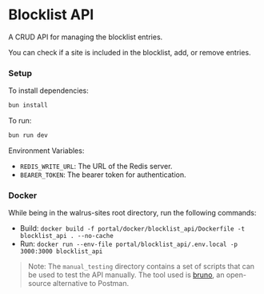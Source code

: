 # Blocklist API

A CRUD API for managing the blocklist entries.

You can check if a site is included in the blocklist, add, or remove entries.

### Setup

To install dependencies:
```sh
bun install
```

To run:
```sh
bun run dev
```

Environment Variables:
- `REDIS_WRITE_URL`: The URL of the Redis server.
- `BEARER_TOKEN`: The bearer token for authentication.

### Docker
While being in the walrus-sites root directory, run the following commands:
- Build: `docker build -f portal/docker/blocklist_api/Dockerfile -t blocklist_api . --no-cache`
- Run: `docker run --env-file portal/blocklist_api/.env.local -p 3000:3000 blocklist_api`

> Note: The `manual_testing` directory contains a set of scripts that can be used to test the API manually.
The tool used is [bruno](https://www.usebruno.com/), an open-source alternative to Postman.
